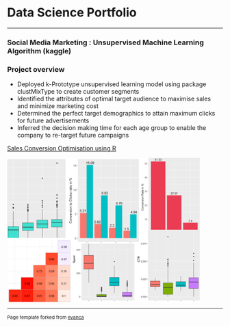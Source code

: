# Data Science Portfolio

---

### Social Media Marketing : Unsupervised Machine Learning Algorithm (kaggle) 

### Project overview

* Deployed k-Prototype unsupervised learning model using package clustMixType to create customer segments
* Identified the attributes of optimal target audience to maximise sales and minimize marketing cost
* Determined the perfect target demographics to attain maximum clicks for future advertisements
* Inferred the decision making time for each age group to enable the company to re-target future campaigns

[Sales Conversion Optimisation using R](/Project-work/Sales-conversion.md)

  <img src="/images/Project-1 thumbnail.png?raw=true" align="middle" width="450">

---
<p style="font-size:11px">Page template forked from <a href="https://github.com/evanca/quick-portfolio">evanca</a></p>
<!-- Remove above link if you don't want to attibute -->
